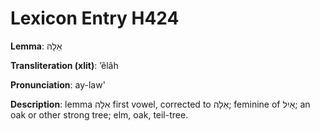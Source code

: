 # Lexicon Entry H424

**Lemma**: אֵלָה

**Transliteration (xlit)**: ʼêlâh

**Pronunciation**: ay-law'

**Description**:
lemma אִלָה first vowel, corrected to אֵלָה; feminine of אַיִל; an oak or other strong tree; elm, oak, teil-tree.
